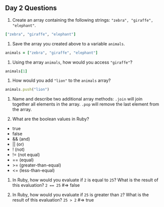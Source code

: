 ## Day 2 Questions

1. Create an array containing the following strings: `"zebra", "giraffe", "elephant"`.
```ruby
["zebra", "giraffe", "elephant"]
```

1. Save the array you created above to a variable `animals`.
```ruby
animals = ["zebra", "giraffe", "elephant"]
```

1. Using the array `animals`, how would you access `"giraffe"`?
```ruby
animals[1]
```

1. How would you add `"lion"` to the `animals` array?
```ruby
animals.push("lion")
```
1. Name and describe two additional array methods:
`.join` will join together all elements in the array.
`.pop` will remove the last element from the array.  

1. What are the boolean values in Ruby?
  * true
  * false
  * && (and)
  * || (or)
  * ! (not)
  * != (not equal)
  * == (equal)
  * \>\= (greater-than-equal)
  * <= (less-than-equal)
1. In Ruby, how would you evaluate if `2` is equal to `25`? What is the result of this evaluation?
`2 == 25` #=> false

1. In Ruby, how would you evaluate if `25` is greater than `2`? What is the result of this evaluation?
`25 > 2` #=> true
